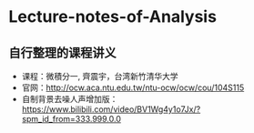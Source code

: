 # Lecture-notes-of-Analysis
## 自行整理的课程讲义
- 课程：微積分一, 齊震宇，台湾新竹清华大学
- 官网：http://ocw.aca.ntu.edu.tw/ntu-ocw/ocw/cou/104S115
- 自制背景去噪人声增加版：https://www.bilibili.com/video/BV1Wg4y1o7Jx/?spm_id_from=333.999.0.0
